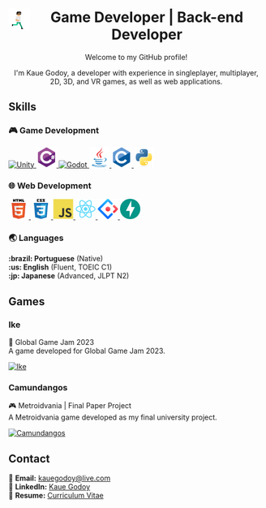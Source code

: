 
<h1 align="center">
  <img align="left" src="KaueRight.gif" alt="Kaue Godoy Sprite" />
  Game Developer | Back-end Developer
</h1>

<p align="center">Welcome to my GitHub profile!</p>
<p align="center">
  I'm Kaue Godoy, a developer with experience in singleplayer, multiplayer, 2D, 3D, and VR games, as well as web applications.
</p>

## Skills

### 🎮 Game Development

<p align="left">
  <a href="https://unity.com/" target="_blank" rel="noreferrer">
    <img src="https://www.vectorlogo.zone/logos/unity3d/unity3d-icon.svg" alt="Unity" width="40" height="40" />
  </a>
  <a href="https://www.w3schools.com/cs/" target="_blank" rel="noreferrer">
    <img src="https://raw.githubusercontent.com/devicons/devicon/master/icons/csharp/csharp-original.svg" alt="C#" width="40" height="40" />
  </a>
  <a href="https://godotengine.org/" target="_blank" rel="noreferrer">
    <img src="https://www.vectorlogo.zone/logos/godotengine/godotengine-icon.svg" alt="Godot" width="40" height="40" />
  </a>
  <a href="https://www.java.com" target="_blank" rel="noreferrer">
    <img src="https://raw.githubusercontent.com/devicons/devicon/master/icons/java/java-original.svg" alt="Java" width="40" height="40" />
  </a>
  <a href="https://www.cprogramming.com/" target="_blank" rel="noreferrer">
    <img src="https://raw.githubusercontent.com/devicons/devicon/master/icons/c/c-original.svg" alt="C" width="40" height="40" />
  </a>
  <a href="https://www.python.org" target="_blank" rel="noreferrer">
    <img src="https://raw.githubusercontent.com/devicons/devicon/master/icons/python/python-original.svg" alt="Python" width="40" height="40" />
  </a>
</p>



### 🌐 Web Development

<p align="left">
  <a href="https://www.w3.org/html/" target="_blank" rel="noreferrer">
    <img src="https://raw.githubusercontent.com/devicons/devicon/master/icons/html5/html5-original-wordmark.svg" alt="HTML5" width="40" height="40" />
  </a>
  <a href="https://www.w3schools.com/css/" target="_blank" rel="noreferrer">
    <img src="https://raw.githubusercontent.com/devicons/devicon/master/icons/css3/css3-original-wordmark.svg" alt="CSS3" width="40" height="40" />
  </a>
  <a href="https://developer.mozilla.org/en-US/docs/Web/JavaScript" target="_blank" rel="noreferrer">
    <img src="https://raw.githubusercontent.com/devicons/devicon/master/icons/javascript/javascript-original.svg" alt="JavaScript" width="40" height="40" />
  </a>
  <a href="https://react.dev/" target="_blank" rel="noreferrer">
    <img src="https://raw.githubusercontent.com/devicons/devicon/master/icons/react/react-original.svg" alt="React" width="40" height="40" />
  </a>
  <a href="https://ant.design/" target="_blank" rel="noreferrer">
    <img src="https://raw.githubusercontent.com/devicons/devicon/master/icons/antdesign/antdesign-original.svg" alt="Ant Design" width="40" height="40" />
  </a>
  <a href="https://fastapi.tiangolo.com/" target="_blank" rel="noreferrer">
    <img src="https://raw.githubusercontent.com/devicons/devicon/master/icons/fastapi/fastapi-original.svg" alt="FastAPI" width="40" height="40" />
  </a>
</p>

<h3 align="left">🌏 Languages</h3>
<p align="left">
  <strong>:brazil: Portuguese</strong> (Native)<br>
  <strong>:us: English</strong> (Fluent, TOEIC C1)<br>
  <strong>:jp: Japanese</strong> (Advanced, JLPT N2)
</p>



<h2 align="left">Games</h2>

<h3 align="left">Ike</h3>
<p>🚀 Global Game Jam 2023<br>A game developed for Global Game Jam 2023.</p>
<a href="https://github.com/KaueGodoy/IKE" target="_blank" rel="noreferrer">
  <img src="ezgif-1-59408c9205.gif" alt="Ike" width="480" />
</a>




<h3 align="left">Camundangos</h3>
<p>🎮 Metroidvania | Final Paper Project<br>A Metroidvania game developed as my final university project.</p>
<a href="https://github.com/KaueGodoy/Camundangos" target="_blank" rel="noreferrer">
  <img src="https://imgur.com/faTkvnh.png" alt="Camundangos" width="480" />
</a>



<h2 align="left">Contact</h2>
<p align="left">
  📧 <strong>Email:</strong> <a href="mailto:kauegodoy@live.com">kauegodoy@live.com</a><br>
  🔗 <strong>LinkedIn:</strong> <a href="https://www.linkedin.com/in/kaue-godoy/">Kaue Godoy</a><br>
  📄 <strong>Resume:</strong> <a href="https://drive.google.com/file/d/1ESM7J6qOgSHqfnRGDiErgMBXGEumvKGp/view">Curriculum Vitae</a>
</p>

